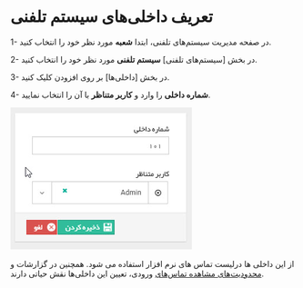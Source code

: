 # تعریف داخلی‌های سیستم تلفنی

1- در صفحه مدیریت سیستم‌های تلفنی، ابتدا **شعبه** مورد نظر خود را انتخاب کنید.

2- در بخش [سیستم‌های تلفنی] **سیستم تلفنی** مورد نظر خود را انتخاب کنید.

3- در بخش [داخلی‌ها] بر روی افزودن کلیک کنید.

4- **شماره داخلی** را وارد و **کاربر متناظر** با آن را انتخاب نمایید.



![](Phonesystemsmanagement2.jpg)

از این داخلی ها درلیست تماس های نرم افزار استفاده می شود. همچنین در گزارشات و [محدودیت‌های مشاهده تماس‌های](https://github.com/1stco/PayamGostarDocs/blob/master/help%202.5.4/Settings/General-settings/calls/calls.md) ورودی، تعیین این داخلی‌ها نقش حیاتی دارند.



